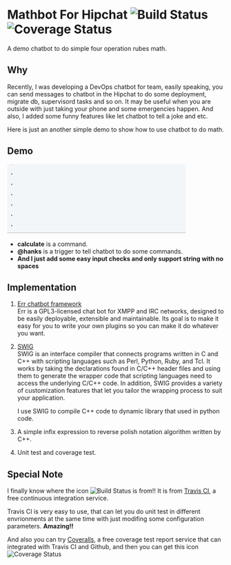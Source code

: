 Mathbot For Hipchat ![Build Status](https://travis-ci.org/hanks/Mathbot_for_hipchat.svg?branch=master) ![Coverage Status](https://img.shields.io/coveralls/hanks/Mathbot_for_hipchat.svg) 
===================

A demo chatbot to do simple four operation rubes math.

## Why
Recently, I was developing a DevOps chatbot for team, easily speaking, you can send messages to chatbot in the Hipchat to do some deployment, migrate db, supervisord tasks and so on. It may be useful when you are outside with just taking your phone and some emergencies happen. And also, I added some funny features like let chatbot to tell a joke and etc.

Here is just an another simple demo to show how to use chatbot to do math.

## Demo
![demo](https://raw.githubusercontent.com/hanks/Mathbot_for_hipchat/master/demo/demo.gif "demo")  

* **calculate** is a command.  
* **@hanks** is a trigger to tell chatbot to do some commands.  
* **And I just add some easy input checks and only support string with no spaces**
  
## Implementation  
1. [Err chatbot framework](http://errbot.net/)  
    Err is a GPL3-licensed chat bot for XMPP and IRC networks, designed to be easily deployable, extensible and maintainable. Its goal is to make it easy for you to write your own plugins so you can make it do whatever you want.
    
2. [SWIG](http://www.swig.org/)  
    SWIG is an interface compiler that connects programs written in C and C++ with scripting languages such as Perl, Python, Ruby, and Tcl. It works by taking the declarations found in C/C++ header files and using them to generate the wrapper code that scripting languages need to access the underlying C/C++ code. In addition, SWIG provides a variety of customization features that let you tailor the wrapping process to suit your application.   
    
    I use SWIG to compile C++ code to dynamic library that used in python code.
    
3. A simple infix expression to reverse polish notation algorithm written by C++.  
4. Unit test and coverage test.

## Special Note  
I finally know where the icon ![Build Status](https://travis-ci.org/hanks/Mathbot_for_hipchat.svg?branch=master) is from!! It is from [Travis CI](https://travis-ci.org/), a free continuous integration service.  
   
Travis CI is very easy to use, that can let you do unit test in different envrionments at the same time with just modifing some configuration parameters. **Amazing!!**  

And also you can try [Coveralls](https://coveralls.io/), a free coverage test report service that can integrated with Travis CI and Github, and then you can get this icon ![Coverage Status](https://img.shields.io/coveralls/hanks/Mathbot_for_hipchat.svg) 
